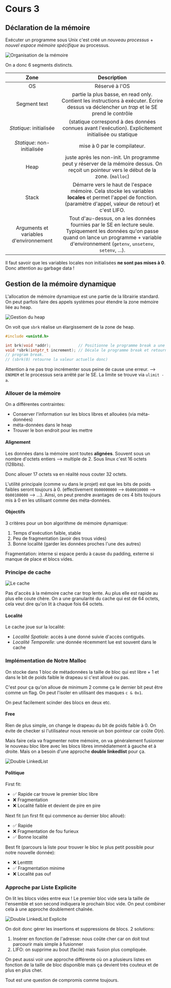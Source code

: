 

# Cours 3

## Déclaration de la mémoire

Exécuter un programme sous Unix c'est créé un *nouveau processus* + *nouvel espace mémoire spécifique* au processus.

![Organisation de la mémoire](image-47.png)

On a donc 6 segments distincts.

|                  Zone                  |                                                                                                Description                                                                                                |
| :------------------------------------: | :-------------------------------------------------------------------------------------------------------------------------------------------------------------------------------------------------------: |
|                   OS                   |                                                                                              Réservé à l'OS                                                                                               |
|              Segment text              |                                partie la plus basse, en read only. Contient les instructions à exécuter. Écrire dessus va déclencher un *trap* et le SE prend le contrôle                                 |
|        *Statique*: initialisée         |                                                   (statique correspond à des données connues avant l'exécution). Explicitement initialisée ou statique                                                    |
|      *Statique*: non-initialisée       |                                                                                       mise à 0 par le compilateur.                                                                                        |
|                  Heap                  |                                  juste après les non-init. Un programme peut y réserver de la mémoire dessus. On reçoit un pointeur vers le début de la zone. (`malloc`)                                  |
|                 Stack                  |                    Démarre vers le haut de l'espace mémoire. Cela stocke les variables **locales** et permet l'appel de fonction. (paramètre d'appel, valeur de retour) et c'est LIFO.                    |
| Arguments et variables d'environnement | Tout d'au-dessus, on a les données fournies par le SE en lecture seule. Typiquement les données qu'on passe quand on lance un programme + variable d'environnement (`getenv`, `unsetenv`, `setenv`, ...). |

Il faut savoir que les variables locales non initialisées **ne sont pas mises à 0**. Donc attention au garbage data !

## Gestion de la mémoire dynamique

L'allocation de mémoire dynamique est une partie de la librairie standard. On peut parfois faire des appels systèmes pour étendre la zone mémoire liée au heap.

![Gestion du heap](image-48.png)

On voit que `sbrk` réalise un élargissement de la zone de heap.

```c
#include <unistd.h> 

int brk(void *addr);            // Positionne le programme break a une adresse
void *sbrk(intptr_t increment); // Décale le programme break et retourne le nouveau 
// program break. 
// (sbrk(0) retourne la valeur actuelle donc)
```

Attention à ne pas trop incrémenter sous peine de cause une erreur. --> `ENOMEM` et le processus sera arrêté par le SE. La limite se trouve via `ulimit -a`.

### Allouer de la mémoire

On a différentes contraintes:

- Conserver l'information sur les blocs libres et allouées (via méta-données)
- méta-données dans le heap
- Trouver le bon endroit pour les mettre

#### Alignement

Les données dans la mémoire sont toutes **alignées**. Souvent sous un nombre d'octets entiers --> multiple de 2. Sous linux c'est 16 octets (128bits). 

Donc allouer 17 octets va en réalité nous couter 32 octets. 

L'utilité principale (comme vu dans le projet) est que les bits de poids faibles seront toujours à 0. (effectivement `0b00000000` --> `0b00010000` --> `0b00100000` --> ...). Ainsi, on peut prendre avantages de ces 4 bits toujours mis à 0 en les utilisant comme des méta-données.

#### Objectifs

3 critères pour un bon algorithme de mémoire dynamique:

1. Temps d'exécution faible, stable
2. Peu de fragmentation (avoir des trous vides)
3. Bonne localité (garder les données proches l'une des autres)

Fragmentation: interne si espace perdu à cause du padding, externe si manque de place et blocs vides.

### Principe de cache

![Le cache](image-49.png)

Pas d'accès à la mémoire cache car trop lente. Au plus elle est rapide au plus elle coute chère. On a une granularité du cache qui est de 64 octets, cela veut dire qu'on lit à chaque fois 64 octets.

#### Localité

Le cache joue sur la localité:

- *Localité Spatiale*: accès à une donné suivie d'accès contiguës.
- *Localité Temporelle*: une donnée récemment lue est souvent dans le cache

### Implémentation de Notre Malloc

On stocke dans 1 bloc de métadonnées la taille de bloc qui est libre + 1 et dans le bit de poids faible le drapeau si c'est alloué ou pas.

C'est pour ça qu'on alloue de minimum 2 comme ça le dernier bit peut être comme un flag. On peut l'isoler en utilisant des masques `c & 0x1`.

On peut facilement scinder des blocs en deux etc.

#### Free

Rien de plus simple, on change le drapeau du bit de poids faible à 0. On évite de checker si l'utilisateur nous renvoie un bon pointeur car coûte $O(n)$.

Mais faire cela va fragmenter notre mémoire, on va généralement fusionner le nouveau bloc libre avec les blocs libres immédiatement à gauche et à droite. Mais on a besoin d'une approche **double linkedlist** pour ça.

![Double LinkedList](image-50.png)

#### Politique

First fit:

- ✅ Rapide car trouve le premier bloc libre
- ❌ Fragmentation
- ❌ Localité faible et devient de pire en pire

Next fit (un first fit qui commence au dernier bloc alloué):

- ✅ Rapide
- ❌ Fragmentation de fou furieux
- ✅ Bonne localité

Best fit (parcours la liste pour trouver le bloc le plus petit possible pour notre nouvelle donnée):

- ❌ Lenttttt
- ✅ Fragmentation minime
- ❌ Localité pas ouf

### Approche par Liste Explicite

On lit les blocs vides entre eux ! Le premier bloc vide sera la taille de l'ensemble et son second indiquera le prochain bloc vide. On peut combiner cela à une approche doublement chaînée.

![Double LinkedList Explicite](image-51.png)

On doit donc gérer les insertions et suppressions de blocs. 2 solutions:

1. Insérer en fonction de l'adresse: nous coûte cher car on doit tout parcourir mais simple à fusionner
2. LIFO: on supprime au bout (facile) mais fusion plus compliquée.

On peut aussi voir une approche différente où on a plusieurs listes en fonction de la taille de bloc disponible mais ça devient très couteux et de plus en plus cher.

Tout est une question de compromis comme toujours.


